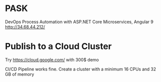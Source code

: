 # PASK
DevOps Process Automation with ASP.NET Core Microservices, Angular 9  
http://34.68.44.212/

# Publish to a Cloud Cluster
Try https://cloud.google.com/ with 300$ demo 

CI/CD Pipeline works fine.
Create a cluster with a minimum 16 CPUs and 32 GB of memory 




